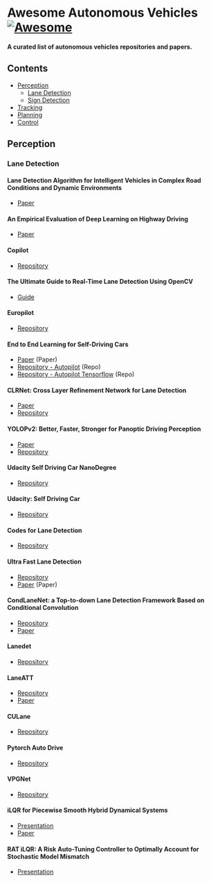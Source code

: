 
# Awesome Autonomous Vehicles [![Awesome](https://awesome.re/badge.svg)](https://awesome.re)

**A curated list of autonomous vehicles repositories and papers.**

<!--toc-->

## Contents


* [Perception](#perception)
	* [Lane Detection](#lane-detection)
	* [Sign Detection](#sing-detection)
* [Tracking](#tracking)
* [Planning](#planning)
* [Control](#control)

## Perception
### Lane Detection

#### Lane Detection Algorithm for Intelligent Vehicles in Complex Road Conditions and Dynamic Environments
- [Paper](https://www.mdpi.com/1424-8220/19/14/3166)

#### An Empirical Evaluation of Deep Learning on Highway Driving
- [Paper](https://arxiv.org/abs/1504.01716)

#### Copilot
- [Repository](https://github.com/visualbuffer/copilot) 

#### The Ultimate Guide to Real-Time Lane Detection Using OpenCV
- [Guide](https://automaticaddison.com/the-ultimate-guide-to-real-time-lane-detection-using-opencv/)

#### Europilot
- [Repository](https://github.com/marsauto/europilot)

#### End to End Learning for Self-Driving Cars
- [Paper](https://arxiv.org/pdf/1604.07316v1.pdf) (Paper) 
- [Repository - Autopilot](https://github.com/akshaybahadur21/Autopilot) (Repo) 
- [Repository - Autopilot Tensorflow](https://github.com/SullyChen/Autopilot-TensorFlow) (Repo) 

#### CLRNet: Cross Layer Refinement Network for Lane Detection
- [Paper](https://arxiv.org/pdf/2203.10350.pdf)
- [Repository](https://github.com/Turoad/clrnet) 

#### YOLOPv2: Better, Faster, Stronger for Panoptic Driving Perception
- [Paper](https://arxiv.org/pdf/2208.11434v1.pdf)
- [Repository](https://github.com/CAIC-AD/YOLOPv2)

#### Udacity Self Driving Car NanoDegree
- [Repository](https://github.com/YoungGer/Udacity-SelfDrivingCar-NanoDegree)

#### Udacity: Self Driving Car
- [Repository](https://github.com/ndrplz/self-driving-car)

#### Codes for Lane Detection
- [Repository](https://github.com/cardwing/Codes-for-Lane-Detection)

#### Ultra Fast Lane Detection
- [Repository](https://github.com/cfzd/Ultra-Fast-Lane-Detection)
- [Paper](https://arxiv.org/pdf/2004.11757.pdf) (Paper)

#### CondLaneNet: a Top-to-down Lane Detection Framework Based on Conditional Convolution
- [Repository](https://github.com/aliyun/conditional-lane-detection)
- [Paper](https://arxiv.org/abs/2105.05003)

#### Lanedet
- [Repository](https://github.com/Turoad/lanedet)

#### LaneATT
- [Repository](https://github.com/lucastabelini/LaneATT)
- [Paper](https://arxiv.org/abs/2010.12035)

#### CULane
- [Repository](https://xingangpan.github.io/projects/CULane.html)

#### Pytorch Auto Drive
- [Repository](https://github.com/voldemortX/pytorch-auto-drive)

#### VPGNet
- [Repository](https://github.com/SeokjuLee/VPGNet)


#### iLQR for Piecewise Smooth Hybrid Dynamical Systems
- [Presentation](https://www.youtube.com/watch?v=_rcM68X6gOE)
- [Paper](https://arxiv.org/pdf/2103.14584.pdf)


#### RAT iLQR: A Risk Auto-Tuning Controller to Optimally Account for Stochastic Model Mismatch
- [Presentation](https://www.youtube.com/watch?v=y90HftYTGjc)
